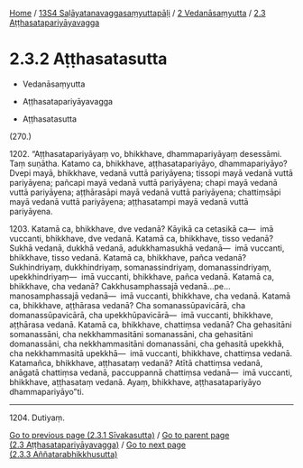 
[Home](/) / [13S4 Saḷāyatanavaggasaṃyuttapāḷi](../...md) / [2 Vedanāsaṃyutta](...md) / [2.3 Aṭṭhasatapariyāyavagga](../13S4/2/2.3.md)

# 2.3.2 Aṭṭhasatasutta

* Vedanāsaṃyutta

* Aṭṭhasatapariyāyavagga

* Aṭṭhasatasutta

(270.)

1202\. “Aṭṭhasatapariyāyaṃ vo, bhikkhave, dhammapariyāyaṃ desessāmi. Taṃ suṇātha. Katamo ca, bhikkhave, aṭṭhasatapariyāyo, dhammapariyāyo? Dvepi mayā, bhikkhave, vedanā vuttā pariyāyena; tissopi mayā vedanā vuttā pariyāyena; pañcapi mayā vedanā vuttā pariyāyena; chapi mayā vedanā vuttā pariyāyena; aṭṭhārasāpi mayā vedanā vuttā pariyāyena; chattiṃsāpi mayā vedanā vuttā pariyāyena; aṭṭhasatampi mayā vedanā vuttā pariyāyena.

1203\. Katamā ca, bhikkhave, dve vedanā? Kāyikā ca cetasikā ca—  imā vuccanti, bhikkhave, dve vedanā. Katamā ca, bhikkhave, tisso vedanā? Sukhā vedanā, dukkhā vedanā, adukkhamasukhā vedanā—  imā vuccanti, bhikkhave, tisso vedanā. Katamā ca, bhikkhave, pañca vedanā? Sukhindriyaṃ, dukkhindriyaṃ, somanassindriyaṃ, domanassindriyaṃ, upekkhindriyaṃ—  imā vuccanti, bhikkhave, pañca vedanā. Katamā ca, bhikkhave, cha vedanā? Cakkhusamphassajā vedanā…pe…  manosamphassajā vedanā—  imā vuccanti, bhikkhave, cha vedanā. Katamā ca, bhikkhave, aṭṭhārasa vedanā? Cha somanassūpavicārā, cha domanassūpavicārā, cha upekkhūpavicārā—  imā vuccanti, bhikkhave, aṭṭhārasa vedanā. Katamā ca, bhikkhave, chattiṃsa vedanā? Cha gehasitāni somanassāni, cha nekkhammasitāni somanassāni, cha gehasitāni domanassāni, cha nekkhammasitāni domanassāni, cha gehasitā upekkhā, cha nekkhammasitā upekkhā—  imā vuccanti, bhikkhave, chattiṃsa vedanā. Katamañca, bhikkhave, aṭṭhasataṃ vedanā? Atītā chattiṃsa vedanā, anāgatā chattiṃsa vedanā, paccuppannā chattiṃsa vedanā—  imā vuccanti, bhikkhave, aṭṭhasataṃ vedanā. Ayaṃ, bhikkhave, aṭṭhasatapariyāyo dhammapariyāyo”ti.

---

1204\. Dutiyaṃ.



[Go to previous page (2.3.1 Sīvakasutta)](2.3.1.md) / [Go to parent page (2.3 Aṭṭhasatapariyāyavagga)](../13S4/2/2.3.md) / [Go to next page (2.3.3 Aññatarabhikkhusutta)](2.3.3.md)


